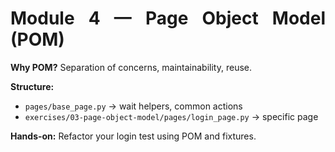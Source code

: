 <style>
  body {
    text-align: justify;
  }
</style>
# Module 4 — Page Object Model (POM)

**Why POM?** Separation of concerns, maintainability, reuse.

**Structure:**
- `pages/base_page.py` → wait helpers, common actions
- `exercises/03-page-object-model/pages/login_page.py` → specific page

**Hands-on:** Refactor your login test using POM and fixtures.
